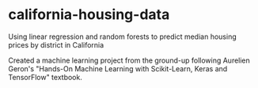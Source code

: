 # california-housing-data
Using linear regression and random forests to predict median housing prices by district in California

Created a machine learning project from the ground-up following Aurelien Geron's "Hands-On Machine Learning with Scikit-Learn, Keras and TensorFlow" textbook.
